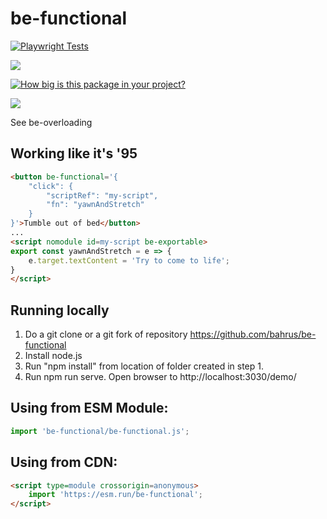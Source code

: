 # be-functional

[![Playwright Tests](https://github.com/bahrus/be-functional/actions/workflows/CI.yml/badge.svg?branch=baseline)](https://github.com/bahrus/be-functional/actions/workflows/CI.yml)

<a href="https://nodei.co/npm/be-functional/"><img src="https://nodei.co/npm/be-functional.png"></a>


[![How big is this package in your project?](https://img.shields.io/bundlephobia/minzip/be-functional?style=for-the-badge)](https://bundlephobia.com/result?p=be-functional)

<img src="http://img.badgesize.io/https://cdn.jsdelivr.net/npm/be-functional?compression=gzip">

See be-overloading

## Working like it's '95

```html
<button be-functional='{
    "click": {
        "scriptRef": "my-script",
        "fn": "yawnAndStretch"
    }
}'>Tumble out of bed</button>
...
<script nomodule id=my-script be-exportable>
export const yawnAndStretch = e => {
    e.target.textContent = 'Try to come to life';
}
</script>
```

## Running locally

1.  Do a git clone or a git fork of repository https://github.com/bahrus/be-functional
2.  Install node.js
3.  Run "npm install" from location of folder created in step 1.
4.  Run npm run serve.  Open browser to http://localhost:3030/demo/

## Using from ESM Module:

```JavaScript
import 'be-functional/be-functional.js';
```

## Using from CDN:

```html
<script type=module crossorigin=anonymous>
    import 'https://esm.run/be-functional';
</script>
```


